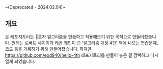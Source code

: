 ~(Deprecated - 2024.02.04)~
## 개요
본 레포지토리는 혼자 알고리즘을 연습하고 적용해보기 위한 목적으로 만들어졌습니다.
원래는 로버트 세지윅과 케빈 웨인이 쓴 '알고리즘 개정 4판' 책에 나오는 연습문제, 코드 등을 기록하기 위해 만들어졌습니다.
하지만 https://github.com/eod940/hello-4th 레포지토리를 만들어 놓은 걸 깜빡하고 다시 열게 되었습니다.
